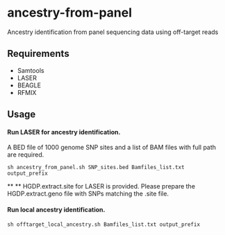 # ancestry-from-panel
Ancestry identification from panel sequencing data using off-target reads
## Requirements
* Samtools
* LASER
* BEAGLE
* RFMIX

## Usage 

#### Run LASER for ancestry identification. 
A BED file of 1000 genome SNP sites and a list of BAM files with full path are required. 

```
sh ancestry_from_panel.sh SNP_sites.bed Bamfiles_list.txt output_prefix
```
** ** HGDP.extract.site for LASER is provided. Please prepare the HGDP.extract.geno file with SNPs matching the .site file.


#### Run local ancestry identification.
```
sh offtarget_local_ancestry.sh Bamfiles_list.txt output_prefix
```
